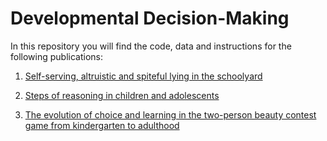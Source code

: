# Developmental Decision-Making

In this repository you will find the code, data and instructions for the following publications:

1. [Self-serving, altruistic and spiteful lying in the schoolyard](https://github.com/labelinstitute/dev_DM/tree/main/Dice_Game)

2. [Steps of reasoning in children and adolescents](https://github.com/labelinstitute/dev_DM/tree/main/Levels)

3. [The evolution of choice and learning in the two-person beauty contest game from kindergarten to adulthood](https://github.com/labelinstitute/dev_DM/tree/main/Army)
